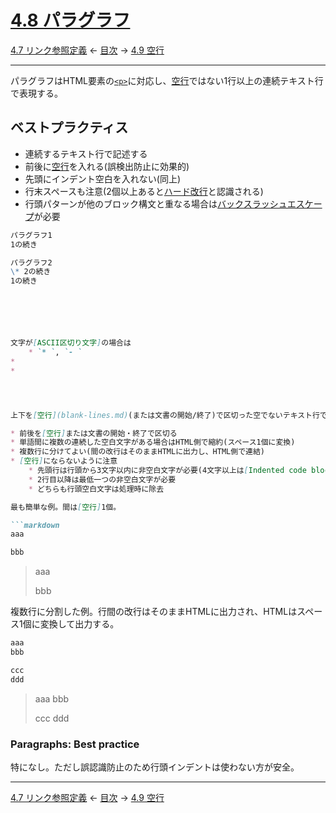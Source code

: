 # [4.8 パラグラフ](https://higuma.github.io/github-markdown-guide/gfm/#paragraphs)

[4.7 リンク参照定義](link-reference-definitions.md)
← [目次](index.md) →
[4.9 空行](blank-lines.md)

------------------------------------------------------------------------

パラグラフはHTML要素の[`<p>`](https://developer.mozilla.org/ja/docs/Web/HTML/Element/p)に対応し、[空行]ではない1行以上の連続テキスト行で表現する。

## ベストプラクティス

* 連続するテキスト行で記述する
* 前後に[空行]を入れる(誤検出防止に効果的)
* 先頭にインデント空白を入れない(同上)
* 行末スペースも注意(2個以上あると[ハード改行]と認識される)
* 行頭パターンが他のブロック構文と重なる場合は[バックスラッシュエスケープ]が必要

```markdown
パラグラフ1
1の続き

パラグラフ2
\* 2の続き
1の続き






文字が[ASCII区切り文字]の場合は
    * `* `, `- `
* 
* 




上下を[空行](blank-lines.md)(または文書の開始/終了)で区切った空でないテキスト行で表現する。

* 前後を[空行]または文書の開始・終了で区切る
* 単語間に複数の連続した空白文字がある場合はHTML側で縮約(スペース1個に変換)
* 複数行に分けてよい(間の改行はそのままHTMLに出力し、HTML側で連結)
* [空行]にならないように注意
    * 先頭行は行頭から3文字以内に非空白文字が必要(4文字以上は[Indented code block]と認識)
    * 2行目以降は最低一つの非空白文字が必要
	* どちらも行頭空白文字は処理時に除去

最も簡単な例。間は[空行]1個。

```markdown
aaa

bbb
```

> aaa
> 
> bbb

複数行に分割した例。行間の改行はそのままHTMLに出力され、HTMLはスペース1個に変換して出力する。

```markdown
aaa
bbb

ccc
ddd
```

> aaa
> bbb
> 
> ccc
> ddd

### Paragraphs: Best practice

特になし。ただし誤認識防止のため行頭インデントは使わない方が安全。


------------------------------------------------------------------------

[4.7 リンク参照定義](link-reference-definitions.md)
← [目次](index.md) →
[4.9 空行](blank-lines.md)


[ASCII区切り文字]: backslash-escapes.md#ASCII区切り文字
[ハード改行]: hard-line-breaks.md
[バックスラッシュエスケープ]: backslash-escapes.md
[空行]: blank-lines.md



[ATX]: https://en.wikipedia.org/wiki/Aaron_Swartz#atx
[ATX headings]: #42-atx-headings
[コードフェンス]: https://higuma.github.io/github-markdown-guide/gfm/#code-fence
[CommonMark]: https://commonmark.org/
[info string]: https://higuma.github.io/github-markdown-guide/gfm/#info-string
[Markdown]: https://ja.wikipedia.org/wiki/Markdown
[Setext]: https://en.wikipedia.org/wiki/Setext
[Setext heading]: #43-setext-headings
[インライン]: inlines.md
[コードフェンス]: https://higuma.github.io/github-markdown-guide/gfm/#code-fence
[リスト]: lists.md
[リンク]: https://higuma.github.io/github-markdown-guide/gfm/#links
[リンク参照定義]: https://higuma.github.io/github-markdown-guide/gfm/#link-reference-definition
[リンクラベル]: https://higuma.github.io/github-markdown-guide/gfm/#link-label
[リンク先]: https://higuma.github.io/github-markdown-guide/gfm/#link-destination
[リンクタイトル]: https://higuma.github.io/github-markdown-guide/gfm/#link-title
[パラグラフ]: #48-paragraphs
[空白文字]: https://higuma.github.io/github-markdown-guide/gfm/#whitespace-character
[正規表現]: https://developer.mozilla.org/ja/docs/Web/JavaScript/Guide/Regular_Expressions
[見出し]: #42-atx-headings
